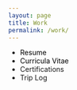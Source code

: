 ```yaml
---
layout: page
title: Work
permalink: /work/
---
```


- <a href="/Mehus%20resume%205.19.25%20%283%29.pdf" target="_blank" rel="noopener" style="color:#000; text-decoration:none;">Resume</a>
- <a href="/CV%20Daniel%20Mehus%202025%20(2).pdf" target="_blank" rel="noopener" style="color:#000; text-decoration:none;">Curricula Vitae</a>
- Certifications
- Trip Log
